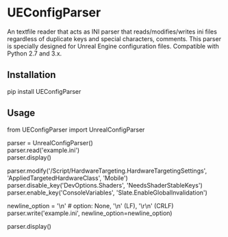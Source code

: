# UEConfigParser

An textfile reader that acts as INI parser that reads/modifies/writes ini files regardless of duplicate keys and special characters, comments.
This parser is specially designed for Unreal Engine configuration files.
Compatible with Python 2.7 and 3.x.

## Installation

pip install UEConfigParser

## Usage

from UEConfigParser import UnrealConfigParser

parser = UnrealConfigParser()  
parser.read('example.ini')  
parser.display()  

parser.modify('/Script/HardwareTargeting.HardwareTargetingSettings', 'AppliedTargetedHardwareClass', 'Mobile')  
parser.disable_key('DevOptions.Shaders', 'NeedsShaderStableKeys')  
parser.enable_key('ConsoleVariables', 'Slate.EnableGlobalInvalidation')  

newline_option = '\n'  # option: None, '\n' (LF), '\r\n' (CRLF)  
parser.write('example.ini', newline_option=newline_option)  

parser.display()  
